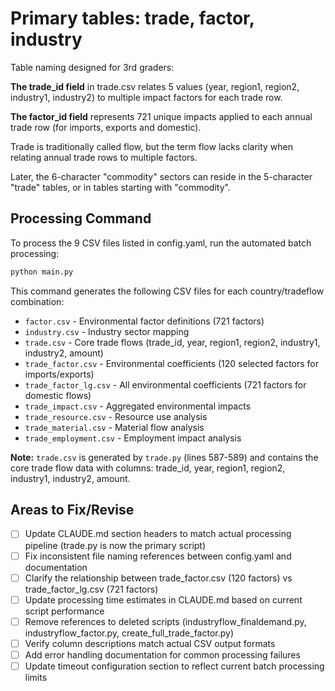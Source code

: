 # Primary tables: trade, factor, industry

Table naming designed for 3rd graders:

**The trade_id field** in trade.csv relates 5 values (year, region1, region2, industry1, industry2) to multiple impact factors for each trade row.

**The factor_id field** represents 721 unique impacts applied to each annual trade row (for imports, exports and domestic).

Trade is traditionally called flow, but the term flow lacks clarity when relating annual trade rows to multiple factors.

Later, the 6-character "commodity" sectors can reside in the 5-character "trade" tables, or in tables starting with "commodity".

## Processing Command

To process the 9 CSV files listed in config.yaml, run the automated batch processing:

```bash
python main.py
```

This command generates the following CSV files for each country/tradeflow combination:
- `factor.csv` - Environmental factor definitions (721 factors)
- `industry.csv` - Industry sector mapping  
- `trade.csv` - Core trade flows (trade_id, year, region1, region2, industry1, industry2, amount)
- `trade_factor.csv` - Environmental coefficients (120 selected factors for imports/exports)
- `trade_factor_lg.csv` - All environmental coefficients (721 factors for domestic flows)
- `trade_impact.csv` - Aggregated environmental impacts
- `trade_resource.csv` - Resource use analysis
- `trade_material.csv` - Material flow analysis  
- `trade_employment.csv` - Employment impact analysis

**Note:** `trade.csv` is generated by `trade.py` (lines 587-589) and contains the core trade flow data with columns: trade_id, year, region1, region2, industry1, industry2, amount.

## Areas to Fix/Revise

- [ ] Update CLAUDE.md section headers to match actual processing pipeline (trade.py is now the primary script)
- [ ] Fix inconsistent file naming references between config.yaml and documentation
- [ ] Clarify the relationship between trade_factor.csv (120 factors) vs trade_factor_lg.csv (721 factors) 
- [ ] Update processing time estimates in CLAUDE.md based on current script performance
- [ ] Remove references to deleted scripts (industryflow_finaldemand.py, industryflow_factor.py, create_full_trade_factor.py)
- [ ] Verify column descriptions match actual CSV output formats
- [ ] Add error handling documentation for common processing failures
- [ ] Update timeout configuration section to reflect current batch processing limits
